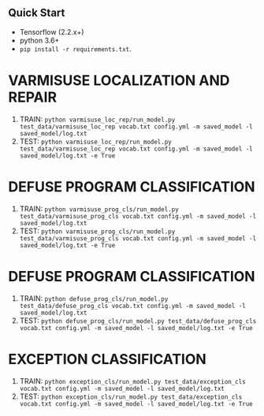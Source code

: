 ## Quick Start
- Tensorflow (2.2.x+)
- python 3.6+
- `pip install -r requirements.txt`.

# VARMISUSE LOCALIZATION AND REPAIR
1. TRAIN: `python varmisuse_loc_rep/run_model.py test_data/varmisuse_loc_rep vocab.txt config.yml -m saved_model -l saved_model/log.txt`
2. TEST: `python varmisuse_loc_rep/run_model.py test_data/varmisuse_loc_rep vocab.txt config.yml -m saved_model -l saved_model/log.txt -e True`

# DEFUSE PROGRAM CLASSIFICATION
1. TRAIN: `python varmisuse_prog_cls/run_model.py test_data/varmisuse_prog_cls vocab.txt config.yml -m saved_model -l saved_model/log.txt`
2. TEST: `python varmisuse_prog_cls/run_model.py test_data/varmisuse_prog_cls vocab.txt config.yml -m saved_model -l saved_model/log.txt -e True`

# DEFUSE PROGRAM CLASSIFICATION
1. TRAIN: `python defuse_prog_cls/run_model.py test_data/defuse_prog_cls vocab.txt config.yml -m saved_model -l saved_model/log.txt`
2. TEST: `python defuse_prog_cls/run_model.py test_data/defuse_prog_cls vocab.txt config.yml -m saved_model -l saved_model/log.txt -e True`

# EXCEPTION CLASSIFICATION
1. TRAIN: `python exception_cls/run_model.py test_data/exception_cls vocab.txt config.yml -m saved_model -l saved_model/log.txt`
2. TEST: `python exception_cls/run_model.py test_data/exception_cls vocab.txt config.yml -m saved_model -l saved_model/log.txt -e True`

